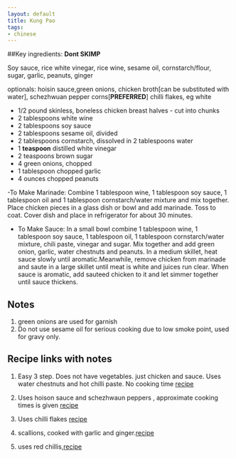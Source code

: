 ```yaml
---
layout: default
title: Kung Pao
tags:
- chinese
---
```


##Key ingredients: 
**Dont SKIMP**

Soy sauce, rice white vinegar, rice wine, sesame oil, cornstarch/flour,  
 sugar, garlic, peanuts, ginger

optionals: 
hoisin sauce,green onions, chicken broth[can be substituted with water],
schezhwuan pepper corns[**PREFERRED**]
chilli flakes, eg white

- 1/2 pound skinless, boneless chicken breast halves - cut into chunks
- 2 tablespoons white wine
- 2 tablespoons soy sauce
- 2 tablespoons sesame oil, divided
- 2 tablespoons cornstarch, dissolved in 2 tablespoons water
- 1 **teaspoon** distilled white vinegar
- 2 teaspoons brown sugar
- 4 green onions, chopped
- 1 tablespoon chopped garlic
- 4 ounces chopped peanuts

-To Make Marinade: Combine 1 tablespoon wine, 1 tablespoon soy sauce, 1 tablespoon oil and
 1 tablespoon cornstarch/water mixture and mix together. Place chicken pieces in a glass dish 
 or bowl and add marinade. Toss to coat. Cover dish and place in refrigerator for about 30 minutes.
 
- To Make Sauce: In a small bowl combine 1 tablespoon wine, 1 tablespoon soy sauce, 
1 tablespoon oil, 1 tablespoon cornstarch/water mixture, chili paste, vinegar and sugar.
 Mix together and add green onion, garlic, water chestnuts and peanuts. In a medium skillet,
 heat sauce slowly until aromatic.Meanwhile, remove chicken from marinade and saute in a 
 large skillet until meat is white and juices run clear. When sauce is aromatic, add sauteed chicken to it and let simmer together until sauce thickens.


## Notes

1. green onions are used for garnish
2. Do not use sesame oil for serious cooking due to low smoke point, used for gravy only.



## Recipe links with notes
1. Easy 3 step. Does not have vegetables. just chicken and sauce. 
Uses water chestnuts and hot chilli paste. No cooking time 
[recipe](https://www.allrecipes.com/recipe/9027/kung-pao-chicken/)
2. Uses hoison sauce and schezhwaun peppers , approximate cooking times is given
[recipe](https://www.epicurious.com/recipes/food/views/kung-pao-chicken-51179600)
3. Uses chilli flakes [recipe](https://cafedelites.com/kung-pao-chicken/)

4. scallions, cooked with garlic and ginger.[recipe](https://www.saveur.com/article/Recipes/Kong-Bao-Ji-Ding)
5. uses red chillis,[recipe]( https://cooking.nytimes.com/recipes/11212-ken-homs-classic-kung-pao-chicken   )       
